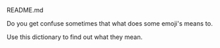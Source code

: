 README.md


Do you get confuse sometimes that what does some emoji's means to.


 Use this dictionary to find out what they mean.